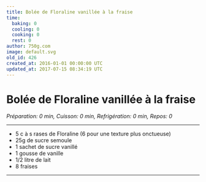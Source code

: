 ```yaml
---
title: Bolée de Floraline vanillée à la fraise
time:
  baking: 0
  cooling: 0
  cooking: 0
  rest: 0
author: 750g.com
image: default.svg
old_id: 426
created_at: 2016-01-01 00:00:00 UTC
updated_at: 2017-07-15 08:34:19 UTC
---
```


# Bolée de Floraline vanillée à la fraise

_Préparation: 0 min, Cuisson: 0 min, Refrigération: 0 min, Repos: 0_

---

- 5 c à s rases de Floraline (6 pour une texture plus onctueuse)
- 25g de sucre semoule
- 1 sachet de sucre vanillé
- 1 gousse de vanille
- 1/2 litre de lait
- 8 fraises

---
